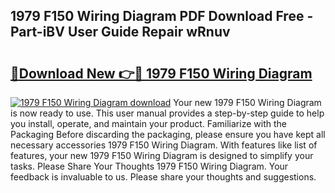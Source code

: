 ## 1979 F150 Wiring Diagram PDF Download Free - Part-iBV User Guide Repair wRnuv

# <h2><a href="http://dfmzkv.blite.top/?on=1979+F150+Wiring+Diagram">🔗Download New 👉🔴 1979 F150 Wiring Diagram</a></h2>

[![1979 F150 Wiring Diagram download](https://i.imgur.com/lujVjoI.png)](http://dfmzkv.blite.top/?on=1979+F150+Wiring+Diagram)
Your new 1979 F150 Wiring Diagram is now ready to use. This user manual provides a step-by-step guide to help you install, operate, and maintain your product. Familiarize with the Packaging Before discarding the packaging, please ensure you have kept all necessary accessories 1979 F150 Wiring Diagram. With features like list of features, your new 1979 F150 Wiring Diagram is designed to simplify your tasks. Please Share Your Thoughts 1979 F150 Wiring Diagram. Your feedback is invaluable to us. Please share your thoughts and suggestions.
